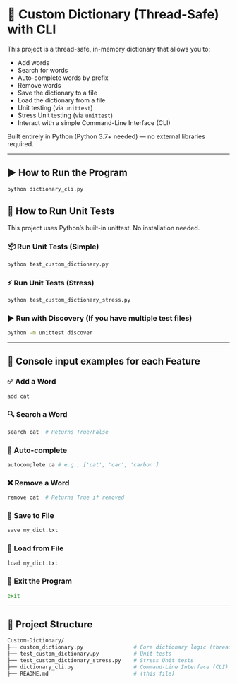 # 📝 Custom Dictionary (Thread-Safe) with CLI

This project is a thread-safe, in-memory dictionary that allows you to:

- Add words
- Search for words
- Auto-complete words by prefix
- Remove words
- Save the dictionary to a file
- Load the dictionary from a file
- Unit testing (via `unittest`)
- Stress Unit testing (via `unittest`)
- Interact with a simple Command-Line Interface (CLI)

Built entirely in Python (Python 3.7+ needed) — no external libraries required.

---

## ▶️ How to Run the Program

```bash
python dictionary_cli.py
```

## 🧪 How to Run Unit Tests
This project uses Python’s built-in unittest. No installation needed.

### 📦 Run Unit Tests (Simple)

```bash
python test_custom_dictionary.py
```

### ⚡ Run Unit Tests (Stress)

```bash
python test_custom_dictionary_stress.py
```

### ▶️ Run with Discovery (If you have multiple test files)

```bash
python -m unittest discover
```

---

## 🚀 Console input examples for each Feature

### ✅ Add a Word
```bash
add cat
```

### 🔍 Search a Word
```bash
search cat  # Returns True/False
```

### 🤖 Auto-complete
```bash
autocomplete ca # e.g., ['cat', 'car', 'carbon']
```

### ❌ Remove a Word
```bash
remove cat  # Returns True if removed
```

### 💾 Save to File
```bash
save my_dict.txt
```

### 📂 Load from File
```bash
load my_dict.txt
```

### 🚪 Exit the Program
```bash
exit
```

---

## 📂 Project Structure

```bash
Custom-Dictionary/
├── custom_dictionary.py                # Core dictionary logic (thread-safe)
├── test_custom_dictionary.py           # Unit tests
├── test_custom_dictionary_stress.py    # Stress Unit tests
├── dictionary_cli.py                   # Command-Line Interface (CLI) app
├── README.md                           # (this file)